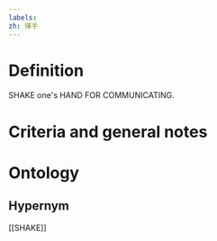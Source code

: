 ```yaml
---
labels: 
zh: 揮手
---
```


# Definition
SHAKE one's HAND FOR COMMUNICATING.
# Criteria and general notes
# Ontology

## Hypernym
[[SHAKE]]